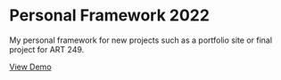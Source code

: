 # Personal Framework 2022
My personal framework for new projects such as a portfolio site or final project for ART 249.

[View Demo](https://johndoenma.github.io/personalframework-2022)
